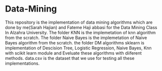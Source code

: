 # Data-Mining
This repository is the implementation of data mining algorithms which are done by me(Sarah Hajian) and Fateme Haji abbasi for the Data Mining Class In Alzahra University.
The folder KNN is the implemetation of knn algorithm from the scratch.
The folder Naive Bayes is the implemetation of Naive Bayes algorithm from the scratch.
the folder DM algorithms sklearn is implementation of Descision Tree, Logistic Regression, Naive Bayes, Knn with scikit learn module and Eveluate these algorithms with diiferent methods.
data.csv is the dataset that we use for testing all these implementations.
